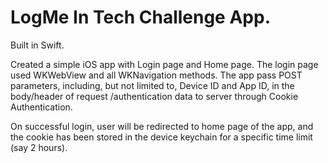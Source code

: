 # LogMe In Tech Challenge App.

Built in Swift.

Created a simple iOS app with Login page and Home page. The login page used WKWebView and all WKNavigation methods. The app pass POST parameters, including, but not limited to, Device ID and App ID, in the body/header of request /authentication data to server through Cookie Authentication.

On successful login, user will be redirected to home page of the app, and the cookie has been stored in the device keychain for a specific time limit (say 2 hours).


